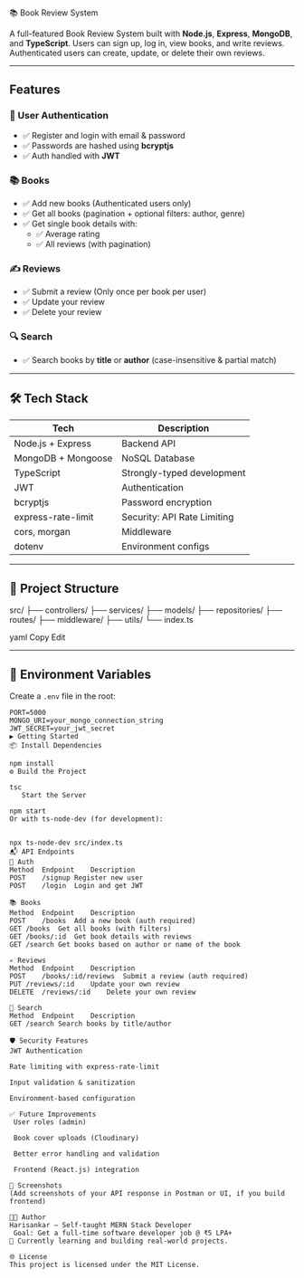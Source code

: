 📚 Book Review System

A full-featured Book Review System built with **Node.js**, **Express**, **MongoDB**, and **TypeScript**. Users can sign up, log in, view books, and write reviews. Authenticated users can create, update, or delete their own reviews.

---

## Features

### 🔐 User Authentication

- ✅ Register and login with email & password
- ✅ Passwords are hashed using **bcryptjs**
- ✅ Auth handled with **JWT**

### 📚 Books

- ✅ Add new books (Authenticated users only)
- ✅ Get all books (pagination + optional filters: author, genre)
- ✅ Get single book details with:
  - ✅ Average rating
  - ✅ All reviews (with pagination)

### ✍️ Reviews

- ✅ Submit a review (Only once per book per user)
- ✅ Update your review
- ✅ Delete your review

### 🔍 Search

- ✅ Search books by **title** or **author** (case-insensitive & partial match)

---

## 🛠️ Tech Stack

| Tech               | Description                 |
| ------------------ | --------------------------- |
| Node.js + Express  | Backend API                 |
| MongoDB + Mongoose | NoSQL Database              |
| TypeScript         | Strongly-typed development  |
| JWT                | Authentication              |
| bcryptjs           | Password encryption         |
| express-rate-limit | Security: API Rate Limiting |
| cors, morgan       | Middleware                  |
| dotenv             | Environment configs         |

---

## 📂 Project Structure

src/
├── controllers/
├── services/
├── models/
├── repositories/
├── routes/
├── middleware/
├── utils/
└── index.ts

yaml
Copy
Edit

---

## 🔐 Environment Variables

Create a `.env` file in the root:

```env
PORT=5000
MONGO_URI=your_mongo_connection_string
JWT_SECRET=your_jwt_secret
▶️ Getting Started
📦 Install Dependencies

npm install
⚙️ Build the Project

tsc
   Start the Server

npm start
Or with ts-node-dev (for development):


npx ts-node-dev src/index.ts
📬 API Endpoints
🔑 Auth
Method	Endpoint	Description
POST	/signup	Register new user
POST	/login	Login and get JWT

📚 Books
Method	Endpoint	Description
POST	/books	Add a new book (auth required)
GET	/books	Get all books (with filters)
GET	/books/:id	Get book details with reviews
GET /search Get books based on author or name of the book

✍️ Reviews
Method	Endpoint	Description
POST	/books/:id/reviews	Submit a review (auth required)
PUT	/reviews/:id	Update your own review
DELETE	/reviews/:id	Delete your own review

🔎 Search
Method	Endpoint	Description
GET	/search	Search books by title/author

🛡️ Security Features
JWT Authentication

Rate limiting with express-rate-limit

Input validation & sanitization

Environment-based configuration

✅ Future Improvements
 User roles (admin)

 Book cover uploads (Cloudinary)

 Better error handling and validation

 Frontend (React.js) integration

📸 Screenshots
(Add screenshots of your API response in Postman or UI, if you build frontend)

🧑‍💻 Author
Harisankar – Self-taught MERN Stack Developer
 Goal: Get a full-time software developer job @ ₹5 LPA+
🌱 Currently learning and building real-world projects.

🌐 License
This project is licensed under the MIT License.
